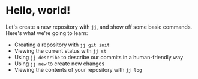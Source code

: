 # Hello, world!

Let's create a new repository with `jj`, and show off some basic commands.
Here's what we're going to learn:

* Creating a repository with `jj git init`
* Viewing the current status with `jj st`
* Using `jj describe` to describe our commits in a human-friendly way
* Using `jj new` to create new changes
* Viewing the contents of your repository with `jj log`
